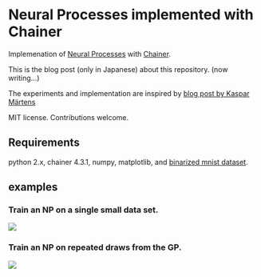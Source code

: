 # Neural Processes implemented with Chainer
Implemenation of [Neural Processes](https://arxiv.org/pdf/1807.01622) with [Chainer](https://chainer.org/).

This is the blog post (only in Japanese) about this repository. (now writing...)

The experiments and implementation are inspired by [blog post by Kaspar Märtens](https://kasparmartens.rbind.io/post/np/)

MIT license. Contributions welcome.

## Requirements
python 2.x, chainer 4.3.1, numpy, matplotlib, and [binarized mnist dataset](https://github.com/mgermain/MADE/releases/download/ICML2015/binarized_mnist.npz).

## examples

### Train an NP on a single small data set.

![](fig/1d.gif)


### Train an NP on repeated draws from the GP.

![](fig/gp.gif)
